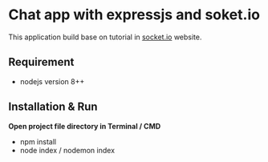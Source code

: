 # Chat app with expressjs and soket.io

This application build base on tutorial in [socket.io](https://socket.io/get-started/chat/) website.

## Requirement
* nodejs version 8++

## Installation & Run
**Open project file directory in Terminal / CMD**
* npm install
* node index / nodemon index
